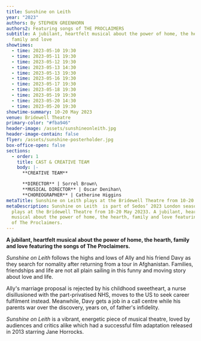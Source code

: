 ```yaml
---
title: Sunshine on Leith
year: "2023"
authors: By STEPHEN GREENHORN
authors2: Featuring songs of THE PROCLAIMERS
subtitle: A jubilant, heartfelt musical about the power of home, the hearth,
  family and love
showtimes:
  - time: 2023-05-10 19:30
  - time: 2023-05-11 19:30
  - time: 2023-05-12 19:30
  - time: 2023-05-13 14:30
  - time: 2023-05-13 19:30
  - time: 2023-05-16 19:30
  - time: 2023-05-17 19:30
  - time: 2023-05-18 19:30
  - time: 2023-05-19 19:30
  - time: 2023-05-20 14:30
  - time: 2023-05-20 19:30
showtime-summary: 10-20 May 2023
venue: Bridewell Theatre
primary-color: "#fba946"
header-image: /assets/sunshineonleith.jpg
header-image-contain: false
flyer: /assets/sunshine-posterholder.jpg
box-office-open: false
sections:
  - order: 1
    title: CAST & CREATIVE TEAM
    body: |-
      **CREATIVE TEAM**

      **DIRECTOR** | Sorrel Brown\
      **MUSICAL DIRECTOR** | Oscar Denihan\
      **CHOREOGRAPHER** | Catherine Higgins
metaTitle: Sunshine on Leith plays at the Bridewell Theatre from 10-20 May 2023
metaDescription: Sunshine on Leith  is part of Sedos’ 2023 London season and
  plays at the Bridewell Theatre from 10-20 May 20233. A jubilant, heartfelt
  musical about the power of home, the hearth, family and love featuring songs
  of The Proclaimers.
---
```

**A jubilant, heartfelt musical about the power of home, the hearth, family and love featuring the songs of The Proclaimers.**

*Sunshine on Leith* follows the highs and lows of Ally and his friend Davy as they search for nomality after returning from a tour in Afghanistan. Families, friendships and life are not all plain sailing in this funny and moving story about love and life.

Ally's marriage proposal is rejected by his childhood sweetheart, a nurse disillusioned with the part-privatised NHS, moves to the US to seek career fulfilment instead. Meanwhile, Davy gets a job in a call centre while his parents war over the discovery, years on, of father's infidelity.

*Sunshine on Leith* is a vibrant, energetic piece of musical theatre, loved by audiences and critics alike which had a successful film adaptation released in 2013 starring Jane Horrocks.